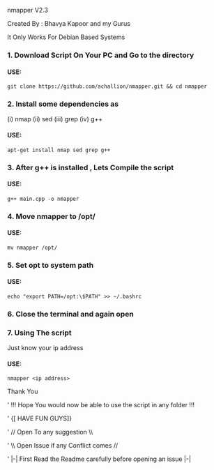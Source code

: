 nmapper V2.3

Created By : Bhavya Kapoor and my Gurus

It Only Works For Debian Based Systems


### 1. Download Script On Your PC and Go to the directory

#### USE:
```
git clone https://github.com/achallion/nmapper.git && cd nmapper
```


### 2. Install some dependencies as 
   (i)   nmap
   (ii)  sed
   (iii) grep
   (iv)  g++

#### USE:

```
apt-get install nmap sed grep g++
```


### 3. After g++ is installed , Lets Compile the script

#### USE:
```
g++ main.cpp -o nmapper
```


### 4. Move nmapper to /opt/

#### USE:
```
mv nmapper /opt/
```


### 5. Set opt to system path 

#### USE:
```
echo "export PATH=/opt:\$PATH" >> ~/.bashrc
```


### 6. Close the terminal and again open


### 7. Using The script
Just know your ip address

#### USE:
```
nmapper <ip address>
```



Thank You



'               !!! Hope You would now be able to use the script in any folder !!!
   



'                              {[ HAVE FUN GUYS]}



'                           //     Open To any suggestion       \\\\

'                           \\\\ Open Issue if any Conflict comes //
            




'               |-|   First Read the Readme carefully before opening an issue    |-|
